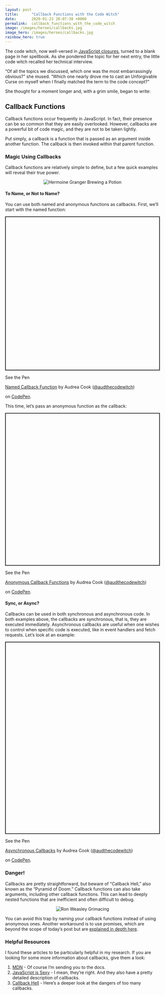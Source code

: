 ```yaml
---
layout: post
title:      "Callback Functions with the Code Witch"
date:       2020-01-23 20:07:38 +0000
permalink:  callback_functions_with_the_code_witch
image: /images/heroes/callbacks.jpg
image_hero: /images/heroes/callbacks.jpg
rainbow_hero: true
---
```



The code witch, now well-versed in [JavaScript closures](https://audthecodewitch.github.io/closures_with_the_code_witch), turned to a blank page in her spellbook. As she pondered the topic for her next entry, the little code witch recalled her technical interview. 

“Of all the topics we discussed, which one was the most embarrassingly obvious?” she mused. “Which one nearly drove me to cast an Unforgivable Curse on myself when I finally matched the term to the code concept?” 

She thought for a moment longer and, with a grim smile, began to write:


## Callback Functions

Callback functions occur frequently in JavaScript. In fact, their presence can be so common that they are easily overlooked. However, callbacks are a powerful bit of code magic, and they are not to be taken lightly.

Put simply, a callback is a function that is passed as an argument inside another function. The callback is then invoked within that parent function. 


### Magic Using Callbacks

Callback functions are relatively simple to define, but a few quick examples will reveal their true power.

<center>
<img src='https://media.giphy.com/media/zdwPmLvAKFwty/source.gif' alt="Hermoine Granger Brewing a Potion"/>
</center>


#### To Name, or Not to Name?

You can use both named and anonymous functions as callbacks. First, we’ll start with the named function:

<p class="codepen" data-height="500" data-theme-id="dark" data-default-tab="js,result" data-user="audthecodewitch" data-slug-hash="LYEqMGK" style="height: 500px; box-sizing: border-box; display: flex; align-items: center; justify-content: center; border: 2px solid; margin: 1em 0; padding: 1em;" data-pen-title="Named Callback Function">

  <span>See the Pen <a href="https://codepen.io/audthecodewitch/pen/LYEqMGK">

  Named Callback Function</a> by Audrea Cook (<a href="https://codepen.io/audthecodewitch">@audthecodewitch</a>)

  on <a href="https://codepen.io">CodePen</a>.</span>

</p>

<script async src="https://static.codepen.io/assets/embed/ei.js"></script>

This time, let’s pass an anonymous function as the callback:

<p class="codepen" data-height="496" data-theme-id="dark" data-default-tab="js,result" data-user="audthecodewitch" data-slug-hash="VwYgqQe" style="height: 496px; box-sizing: border-box; display: flex; align-items: center; justify-content: center; border: 2px solid; margin: 1em 0; padding: 1em;" data-pen-title="Anonymous Callback Functions">

  <span>See the Pen <a href="https://codepen.io/audthecodewitch/pen/VwYgqQe">

  Anonymous Callback Functions</a> by Audrea Cook (<a href="https://codepen.io/audthecodewitch">@audthecodewitch</a>)

  on <a href="https://codepen.io">CodePen</a>.</span>

</p>

<script async src="https://static.codepen.io/assets/embed/ei.js"></script>


#### Sync, or Async?

Callbacks can be used in both synchronous and asynchronous code. In both examples above, the callbacks are synchronous, that is, they are executed immediately. Asynchronous callbacks are useful when one wishes to control when specific code is executed, like in event handlers and fetch requests. Let’s look at an example:

<p class="codepen" data-height="624" data-theme-id="dark" data-default-tab="js,result" data-user="audthecodewitch" data-slug-hash="LYEqMwZ" style="height: 624px; box-sizing: border-box; display: flex; align-items: center; justify-content: center; border: 2px solid; margin: 1em 0; padding: 1em;" data-pen-title="Asynchronous Callbacks">

  <span>See the Pen <a href="https://codepen.io/audthecodewitch/pen/LYEqMwZ">

  Asynchronous Callbacks</a> by Audrea Cook (<a href="https://codepen.io/audthecodewitch">@audthecodewitch</a>)

  on <a href="https://codepen.io">CodePen</a>.</span>

</p>

<script async src="https://static.codepen.io/assets/embed/ei.js"></script>


### Danger!

Callbacks are pretty straightforward, but beware of “Callback Hell,” also known as the “Pyramid of Doom.” Callback functions can also take arguments, including other callback functions. This can lead to deeply nested functions that are inefficient and often difficult to debug. 

<center>
<img src='https://media.giphy.com/media/12nfFCZA0vyrSw/source.gif' alt="Ron Weasley Grimacing"/>
</center>

You can avoid this trap by naming your callback functions instead of using anonymous ones. Another workaround is to use promises, which are beyond the scope of today’s post but are [explained in depth here](https://javascript.info/promise-basics).


### Helpful Resources

I found these articles to be particularly helpful in my research. If you are looking for some more information about callbacks, give them a look:



1. [MDN](https://developer.mozilla.org/en-US/docs/Glossary/Callback_function) - Of course I’m sending you to the docs.
2. [JavaScript is Sexy](https://javascriptissexy.com/understand-javascript-callback-functions-and-use-them/) - I mean, they’re right. And they also have a pretty detailed description of callbacks.
3. [Callback Hell](http://callbackhell.com/) - Here’s a deeper look at the dangers of too many callbacks.

